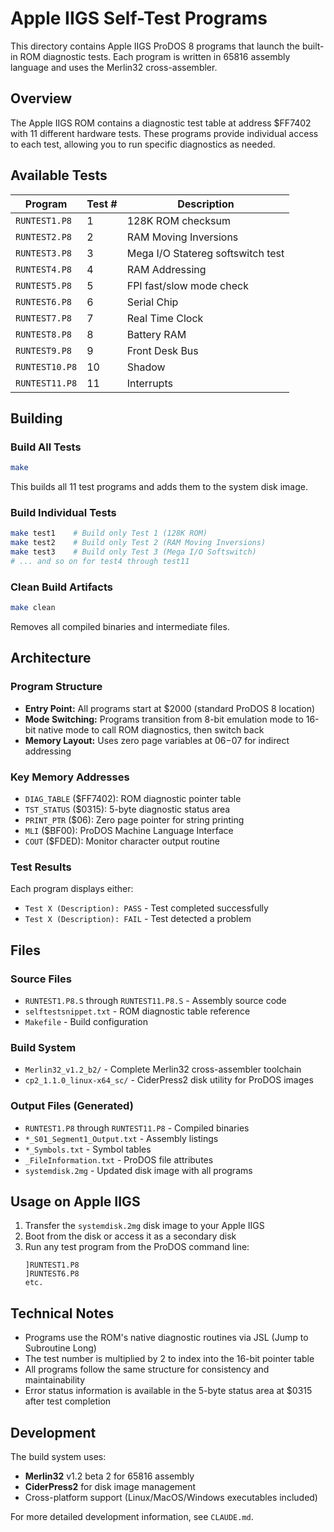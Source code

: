 # Apple IIGS Self-Test Programs

This directory contains Apple IIGS ProDOS 8 programs that launch the built-in ROM diagnostic tests. Each program is written in 65816 assembly language and uses the Merlin32 cross-assembler.

## Overview

The Apple IIGS ROM contains a diagnostic test table at address $FF7402 with 11 different hardware tests. These programs provide individual access to each test, allowing you to run specific diagnostics as needed.

## Available Tests

| Program | Test # | Description |
|---------|--------|-------------|
| `RUNTEST1.P8` | 1 | 128K ROM checksum |
| `RUNTEST2.P8` | 2 | RAM Moving Inversions |
| `RUNTEST3.P8` | 3 | Mega I/O Statereg softswitch test |
| `RUNTEST4.P8` | 4 | RAM Addressing |
| `RUNTEST5.P8` | 5 | FPI fast/slow mode check |
| `RUNTEST6.P8` | 6 | Serial Chip |
| `RUNTEST7.P8` | 7 | Real Time Clock |
| `RUNTEST8.P8` | 8 | Battery RAM |
| `RUNTEST9.P8` | 9 | Front Desk Bus |
| `RUNTEST10.P8` | 10 | Shadow |
| `RUNTEST11.P8` | 11 | Interrupts |

## Building

### Build All Tests
```bash
make
```
This builds all 11 test programs and adds them to the system disk image.

### Build Individual Tests
```bash
make test1    # Build only Test 1 (128K ROM)
make test2    # Build only Test 2 (RAM Moving Inversions)
make test3    # Build only Test 3 (Mega I/O Softswitch)
# ... and so on for test4 through test11
```

### Clean Build Artifacts
```bash
make clean
```
Removes all compiled binaries and intermediate files.

## Architecture

### Program Structure
- **Entry Point:** All programs start at $2000 (standard ProDOS 8 location)
- **Mode Switching:** Programs transition from 8-bit emulation mode to 16-bit native mode to call ROM diagnostics, then switch back
- **Memory Layout:** Uses zero page variables at $06-$07 for indirect addressing

### Key Memory Addresses
- `DIAG_TABLE` ($FF7402): ROM diagnostic pointer table
- `TST_STATUS` ($0315): 5-byte diagnostic status area
- `PRINT_PTR` ($06): Zero page pointer for string printing
- `MLI` ($BF00): ProDOS Machine Language Interface
- `COUT` ($FDED): Monitor character output routine

### Test Results
Each program displays either:
- `Test X (Description): PASS` - Test completed successfully
- `Test X (Description): FAIL` - Test detected a problem

## Files

### Source Files
- `RUNTEST1.P8.S` through `RUNTEST11.P8.S` - Assembly source code
- `selftestsnippet.txt` - ROM diagnostic table reference
- `Makefile` - Build configuration

### Build System
- `Merlin32_v1.2_b2/` - Complete Merlin32 cross-assembler toolchain
- `cp2_1.1.0_linux-x64_sc/` - CiderPress2 disk utility for ProDOS images

### Output Files (Generated)
- `RUNTEST1.P8` through `RUNTEST11.P8` - Compiled binaries
- `*_S01_Segment1_Output.txt` - Assembly listings
- `*_Symbols.txt` - Symbol tables
- `_FileInformation.txt` - ProDOS file attributes
- `systemdisk.2mg` - Updated disk image with all programs

## Usage on Apple IIGS

1. Transfer the `systemdisk.2mg` disk image to your Apple IIGS
2. Boot from the disk or access it as a secondary disk
3. Run any test program from the ProDOS command line:
   ```
   ]RUNTEST1.P8
   ]RUNTEST6.P8
   etc.
   ```

## Technical Notes

- Programs use the ROM's native diagnostic routines via JSL (Jump to Subroutine Long)
- The test number is multiplied by 2 to index into the 16-bit pointer table
- All programs follow the same structure for consistency and maintainability
- Error status information is available in the 5-byte status area at $0315 after test completion

## Development

The build system uses:
- **Merlin32** v1.2 beta 2 for 65816 assembly
- **CiderPress2** for disk image management
- Cross-platform support (Linux/MacOS/Windows executables included)

For more detailed development information, see `CLAUDE.md`.